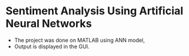 # Sentiment Analysis Using Artificial Neural Networks

- The project was done on MATLAB using ANN model,
- Output is displayed in the GUI.
